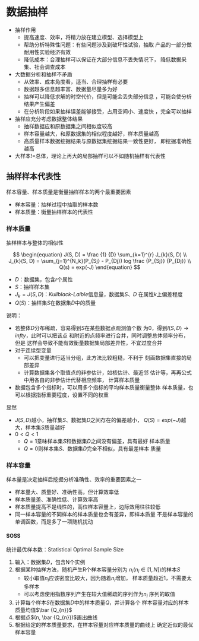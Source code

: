 #	数据抽样

-	抽样作用
	-	提高速度、效率，将精力放在建立模型、选择模型上
	-	帮助分析特殊性问题：有些问题涉及到破坏性试验，抽取
		产品的一部分做耐用性实验经济有效
	-	降低成本：合理抽样可以保证在大部分信息不丢失情况下，
		降低数据采集、社会调查成本
-	大数据分析和抽样不矛盾
	-	从效率、成本角度看，适当、合理抽样有必要
	-	数据越多信息越丰富、数据量尽量多为好
	-	抽样可以降低求解的时空代价，但是可能会丢失部分信息
		，可能会使分析结果产生偏差
	-	在分析阶段如果抽样误差能够接受，占用空间小、速度快
		，完全可以抽样
-	抽样应充分考虑数据整体结果
	-	抽样数据应和原数据集之间相似度较高
	-	样本容量越大，和原数据集的相似程度越好，样本质量越高
	-	高质量样本数据挖掘结果与原数据集挖掘结果一致性更好，
		即挖掘准确性越高
-	大样本!=总体，理论上再大的局部抽样可以不如随机抽样有代表性

##	抽样样本代表性

样本容量、样本质量是衡量抽样样本的两个最重要因素

-	样本容量：抽样过程中抽取的样本数
-	样本质量：衡量抽样样本的代表性

###	样本质量

抽样样本与整体的相似性

$$
\begin{equation}
J(S, D) = \frac {1} {D} \sum_{k=1}^{r} J_{k}(S, D) \\
J_{k}(S, D) = \sum_{j=1}^{N_k}(P_{Sj} - P_{Dj}) log \frac {P_{Sj}} {P_{Dj}} \\
Q(s) = exp(-J)
\end{equation}
$$

-	$D$：数据集，包含$r$个属性
-	$S$：抽样样本集
-	$J_k=J(S, D)$：*Kullblack-Laible*信息量，数据集$S$、$D$
	在属性$k$上偏差程度
-	$Q(S)$：抽样集$S$在数据集$D$中的质量

说明：

-	若整体$D$分布稀疏，容易得到$S$在某些数据点观测值个数
	为0，得到$I(S, D) \rightarrow infty$，此时可以把该点
	和附近的点频率进行合并，同时调整总体频率分布，但是
	这样会导致不能有效衡量数据集局部差异性，不宜过度合并
-	对于连续型变量
	-	可以把变量进行适当分组，此方法比较粗糙，不利于
		刻画数据集直接的局部差异
	-	计算数据集各个取值点的非参估计，如核估计、最近邻
		估计等，再再公式中用各自的非参估计代替相应频率，
		计算样本质量
-	数据包含多个指标时，可以用多个指标的平均样本质量衡量整体
	样本质量，也可以根据指标重要程度，设置不同的权重

显然

-	$J(S,D)$越小，抽样集$S$、数据集$D$之间存在的偏差越小，
	$Q(S)=exp(-J)$越大，样本集$S$质量越好
-	$0<Q<1$
	-	$Q=1$意味样本集$S$和数据集$D$之间没有偏差，具有最好
		样本质量
	-	$Q=0$则样本集$S$、数据集$D$完全不相似，具有最差样本
		质量

###	样本容量

样本量是决定抽样后挖掘分析准确性、效率的重要因素之一

-	样本量大、质量好、准确性高，但计算效率低
-	样本质量差、准确性低、计算效率高
-	样本质量提高不是线性的，高位样本容量上，边际效用往往较低
-	同一样本容量的不同样本的样本质量也会有差异，即样本质量
	不是样本容量的单调函数，而是多了一项随机扰动

####	SOSS

统计最优样本数：Statistical Optimal Sample Size

1.	输入：数据集$D$，包含N个实例
2.	根据某种抽样方法，随机产生R个样本容量分别为
	$n_i (n_i \in [1, N])$的样本$S$
	-	较小取值$n_i$应该密度比较大，因为随着$n_i$增加，
		样本质量趋近1，不需要太多样本
	-	可以考虑使用指数序列产生在较大值稀疏的序列作为$n_i$
		序列的取值
3.	计算每个样本$S$在数据集$D$中的样本质量$Q$，并计算各个
	样本容量对应的样本质量均值$\bar {Q_{n}}$
4.	根据点$(n, \bar {Q_{n}})$画出曲线
5.	根据给定的样本质量要求，在样本容量对应样本质量的曲线上
	确定近似的最优样本容量



